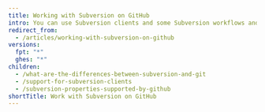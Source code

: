 ```yaml
---
title: Working with Subversion on GitHub
intro: You can use Subversion clients and some Subversion workflows and properties with GitHub.
redirect_from:
  - /articles/working-with-subversion-on-github
versions:
  fpt: "*"
  ghes: "*"
children:
  - /what-are-the-differences-between-subversion-and-git
  - /support-for-subversion-clients
  - /subversion-properties-supported-by-github
shortTitle: Work with Subversion on GitHub
---
```

